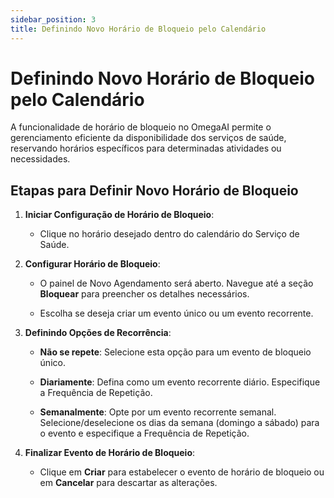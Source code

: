 ```yaml
---
sidebar_position: 3
title: Definindo Novo Horário de Bloqueio pelo Calendário
---
```


# Definindo Novo Horário de Bloqueio pelo Calendário

A funcionalidade de horário de bloqueio no OmegaAI permite o gerenciamento eficiente da disponibilidade dos serviços de saúde, reservando horários específicos para determinadas atividades ou necessidades.

## Etapas para Definir Novo Horário de Bloqueio

1.  **Iniciar Configuração de Horário de Bloqueio**:

    - Clique no horário desejado dentro do calendário do Serviço de Saúde.

2.  **Configurar Horário de Bloqueio**:

    - O painel de Novo Agendamento será aberto. Navegue até a seção **Bloquear** para preencher os detalhes necessários.

    - Escolha se deseja criar um evento único ou um evento recorrente.

3.  **Definindo Opções de Recorrência**:

    - **Não se repete**: Selecione esta opção para um evento de bloqueio único.

    - **Diariamente**: Defina como um evento recorrente diário. Especifique a Frequência de Repetição.

    - **Semanalmente**: Opte por um evento recorrente semanal. Selecione/deselecione os dias da semana (domingo a sábado) para o evento e especifique a Frequência de Repetição.

4.  **Finalizar Evento de Horário de Bloqueio**:

    - Clique em **Criar** para estabelecer o evento de horário de bloqueio ou em **Cancelar** para descartar as alterações.